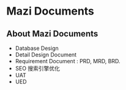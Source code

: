 # Mazi Documents #

About Mazi Documents
--------------------

* Database Design
* Detail Design Document 
* Requirement Document : PRD, MRD, BRD. 
* SEO 搜索引擎优化
* UAT
* UED